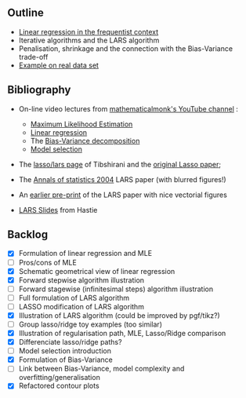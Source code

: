 ## Outline

 - [Linear regression in the frequentist context](http://nbviewer.ipython.org/urls/raw.github.com/pilipolio/20130624_RegressionAndBiasVarianceTalk/master/LinearRegression.ipynb)
 - Iterative algorithms and the LARS algorithm
 - Penalisation, shrinkage and the connection with the Bias-Variance trade-off
 - [Example on real data set](http://nbviewer.ipython.org/urls/raw.github.com/pilipolio/20130624_RegressionAndBiasVarianceTalk/master/DiabeteExample.ipynb)
 
## Bibliography

 - On-line video lectures from [mathematicalmonk's YouTube channel](http://www.youtube.com/user/mathematicalmonk) :
    - [Maximum Likelihood Estimation](http://www.youtube.com/watch?v=aHwsEXCk4HA&list=PLD0F06AA0D2E8FFBA&index=22)
    - [Linear regression](http://www.youtube.com/watch?v=kdAGH6mtNAM&list=PLD0F06AA0D2E8FFBA&index=53)
    - The [Bias-Variance decomposition](http://www.youtube.com/watch?v=C3nIFH649wY&list=PLD0F06AA0D2E8FFBA&index=70)
    - [Model selection](http://www.youtube.com/watch?v=rW0B8o7JtFk&list=PLD0F06AA0D2E8FFBA&index=74)
    
 
 - The [lasso/lars page](http://www-stat.stanford.edu/~tibs/lasso.html) of Tibshirani and the [original Lasso paper](http://www-stat.stanford.edu/~tibs/lasso/lasso.pdf);
 - The [Annals of statistics 2004](http://projecteuclid.org/DPubS?service=UI&version=1.0&verb=Display&handle=euclid.aos/1083178935) LARS paper (with blurred figures!)
 - An [earlier pre-print](http://www.stanford.edu/~hastie/Papers/LARS/LeastAngle_2002.pdf) of the LARS paper with nice vectorial figures
 - [LARS Slides](http://www.stanford.edu/~hastie/TALKS/bradfest.pdf) from Hastie
 
## Backlog

 - [x] Formulation of linear regression and MLE
 - [ ] Pros/cons of MLE 
 - [x] Schematic geometrical view of linear regression
 - [x] Forward stepwise algorithm illustration
 - [ ] Forward stagewise (infinitesimal steps) algorithm illustration
 - [ ] Full formulation of LARS algorithm
 - [ ] LASSO modification of LARS algorithm
 - [x] Illustration of LARS algorithm (could be improved by pgf/tikz?)
 - [ ] Group lasso/ridge toy examples (too similar)
 - [x] Illustration of regularisation path, MLE, Lasso/Ridge comparison
 - [x] Differenciate lasso/ridge paths?
 - [ ] Model selection introduction
 - [x] Formulation of Bias-Variance
 - [ ] Link between Bias-Variance, model complexity and overfitting/generalisation
 - [x] Refactored contour plots